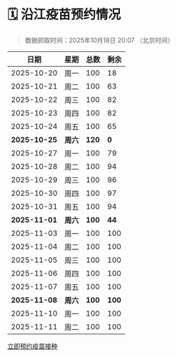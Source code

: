 # 🗓️ 沿江疫苗预约情况

> 数据抓取时间：2025年10月18日 20:07 （北京时间）

| 日期 | 星期 | 总数 | 剩余 |
|------|------|------|------|
| 2025-10-20 | 周一 | 100 | 18 |
| 2025-10-21 | 周二 | 100 | 63 |
| 2025-10-22 | 周三 | 100 | 82 |
| 2025-10-23 | 周四 | 100 | 82 |
| 2025-10-24 | 周五 | 100 | 65 |
| **2025-10-25** | **周六** | **120** | **0** |
| 2025-10-27 | 周一 | 100 | 79 |
| 2025-10-28 | 周二 | 100 | 94 |
| 2025-10-29 | 周三 | 100 | 96 |
| 2025-10-30 | 周四 | 100 | 97 |
| 2025-10-31 | 周五 | 100 | 94 |
| **2025-11-01** | **周六** | **100** | **44** |
| 2025-11-03 | 周一 | 100 | 100 |
| 2025-11-04 | 周二 | 100 | 100 |
| 2025-11-05 | 周三 | 100 | 100 |
| 2025-11-06 | 周四 | 100 | 100 |
| 2025-11-07 | 周五 | 100 | 100 |
| **2025-11-08** | **周六** | **100** | **100** |
| 2025-11-10 | 周一 | 100 | 100 |
| 2025-11-11 | 周二 | 100 | 100 |


<div class="button-container">
<a class="btn" href="http://yfzweb.ishequ.net/#/login" target="_blank">立即预约疫苗接种</a>
</div>
